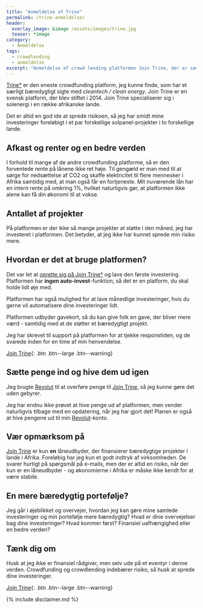 ```yaml
---
title: "Anmeldelse af Trine"
permalink: /trine-anmeldelse/
header:
  overlay_image: &image /assets/images/trine.jpg
  teaser: *image  
category:
  - Anmeldelse
tags:
  - crowdlending
  - anmeldelse
excerpt: "Anmeldelse af crowd lending platformen Join Trine, der er særligt målrettet mod bæredygtige projekter."
---
```


[Trine*](https://www.jointrine.com/just-invested/47992) er den eneste crowdfunding platform, jeg kunne finde, som har et særligt bæredygtigt sigte med _cleantech / clean energy_. Join Trine er en svensk platform, der blev stiftet i 2014. Join Trine specialiserer sig i solenergi i en række afrikanske lande. 

Det er altid en god ide at sprede risikoen, så jeg har smidt mine investeringer foreløbigt i et par forskellige solpanel-projekter i to forskellige lande.

## Afkast og renter og en bedre verden

I forhold til mange af de andre crowdfunding platforme, så er den forventede rente på lånene ikke ret høje. Til gengæld er man med til at sørge for nedsættelse af CO2 og skaffe elektricitet til flere mennesker i Afrika samtidig med, at man også får en fortjeneste. Mit nuværende lån har en intern rente på omkring 1%, hvilket naturligvis gør, at platformen ikke alene kan få din økonomi til at vokse.

## Antallet af projekter

På platformen er der ikke så mange projekter at støtte i den måned, jeg har investeret i platformen. Det betyder, at jeg ikke har kunnet sprede min risiko mere.

## Hvordan er det at bruge platformen?

Det var let at [oprette sig på Join Trine*](https://www.jointrine.com/just-invested/47992) og lave den første investering. Platformen har **ingen auto-invest**-funktion, så det er en platform, du skal holde lidt øje med. 

Platformen har også mulighed for at lave månedlige investeringer, hvis du gerne vil automatisere dine investeringer lidt.

Platformen udbyder gavekort, så du kan give folk en gave, der bliver mere værd - samtidig med at de støtter et bæredygtigt projekt.

Jeg har skrevet til support på platformen for at tjekke responstiden, og de svarede inden for en time af min henvendelse.

[Join Trine](https://www.jointrine.com/just-invested/47992){: .btn .btn--large .btn--warning}

## Sætte penge ind og hive dem ud igen

Jeg brugte [Revolut](/revolut-anmeldelse/) til at overføre penge til [Join Trine](https://www.jointrine.com/just-invested/47992), så jeg kunne gøre det uden gebyrer.

Jeg har endnu ikke prøvet at hive penge ud af platformen, men vender naturligvis tilbage med en opdatering, når jeg har gjort det! Planen er også at hive pengene ud til min [Revolut](/revolut/)-konto.

## Vær opmærksom på

[Join Trine](https://www.jointrine.com/just-invested/47992) er kun **en** låneudbyder, der finansierer bæredygtige projekter i lande i Afrika. Foreløbig har jeg kun et godt indtryk af virksomheden. De svarer hurtigt på spørgsmål på e-mails, men der er altid en risiko, når der kun er en låneudbyder - og økonomierne i Afrika er måske ikke kendt for at være stabile.

## En mere bæredygtig portefølje?

Jeg går i øjeblikket og overvejer, hvordan jeg kan gøre mine samlede investeringer og min portefølje mere bæredygtig? Hvad er dine overvejelser bag dine investeringer? Hvad kommer først? Finansiel uafhængighed eller en bedre verden?

## Tænk dig om

Husk at jeg ikke er finansiel rådgiver, men selv ude på et eventyr i denne verden. Crowdfunding og crowdlending indebærer risiko, så husk at sprede dine investeringer.

[Join Trine](https://www.jointrine.com/just-invested/47992){: .btn .btn--large .btn--warning}

{% include disclaimer.md %}
